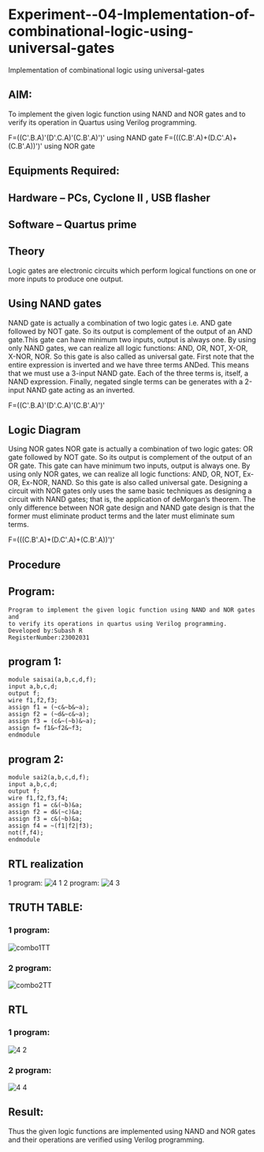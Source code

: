 # Experiment--04-Implementation-of-combinational-logic-using-universal-gates
Implementation of combinational logic using universal-gates
 
## AIM:
To implement the given logic function using NAND and NOR gates and to verify its operation in Quartus using Verilog programming.

F=((C'.B.A)'(D'.C.A)'(C.B'.A)')' using NAND gate
F=(((C.B'.A)+(D.C'.A)+(C.B'.A))')' using NOR gate
## Equipments Required:
## Hardware – PCs, Cyclone II , USB flasher
## Software – Quartus prime


## Theory
Logic gates are electronic circuits which perform logical functions on one or more inputs to produce one output. 

## Using NAND gates
NAND gate is actually a combination of two logic gates i.e. AND gate followed by NOT gate. So its output is complement of the output of an AND gate.This gate can have minimum two inputs, output is always one. By using only NAND gates, we can realize all logic functions: AND, OR, NOT, X-OR, X-NOR, NOR. So this gate is also called as universal gate. First note that the entire expression is inverted and we have three terms ANDed. This means that we must use a 3-input NAND gate. Each of the three terms is, itself, a NAND expression. Finally, negated single terms can be generates with a 2-input NAND gate acting as an inverted.

F=((C'.B.A)'(D'.C.A)'(C.B'.A)')'

## Logic Diagram

Using NOR gates
NOR gate is actually a combination of two logic gates: OR gate followed by NOT gate. So its output is complement of the output of an OR gate. This gate can have minimum two inputs, output is always one. By using only NOR gates, we can realize all logic functions: AND, OR, NOT, Ex-OR, Ex-NOR, NAND. So this gate is also called universal gate. Designing a circuit with NOR gates only uses the same basic techniques as designing a circuit with NAND gates; that is, the application of deMorgan’s theorem. The only difference between NOR gate design and NAND gate design is that the former must eliminate product terms and the later must eliminate sum terms.

F=(((C.B'.A)+(D.C'.A)+(C.B'.A))')'
## Procedure
## Program:
```
Program to implement the given logic function using NAND and NOR gates and 
to verify its operations in quartus using Verilog programming.
Developed by:Subash R
RegisterNumber:23002031
```
## program 1:
```
module saisai(a,b,c,d,f);
input a,b,c,d;
output f;
wire f1,f2,f3;
assign f1 = (~c&~b&~a);
assign f2 = (~d&~c&~a);
assign f3 = (c&~(~b)&~a);
assign f= f1&~f2&~f3;
endmodule
```
## program 2:
```
module sai2(a,b,c,d,f);
input a,b,c,d;
output f;
wire f1,f2,f3,f4;
assign f1 = c&(~b)&a;
assign f2 = d&(~c)&a;
assign f3 = c&(~b)&a;
assign f4 = ~(f1|f2|f3);
not(f,f4);
endmodule
```
## RTL realization
1 program:
![4 1](https://user-images.githubusercontent.com/93427224/192571983-e832ee83-ea15-400f-ab7d-3d03038dcf24.png)
2 program:
![4 3](https://user-images.githubusercontent.com/93427224/192572382-9552b0b2-c3eb-4b98-90ae-7c1749581124.png)
## TRUTH TABLE:

### 1 program:
![combo1TT](https://user-images.githubusercontent.com/93427224/192572747-c981f4d7-4efe-45a1-b530-e5f3a4f701c0.PNG)

### 2 program:
![combo2TT](https://user-images.githubusercontent.com/93427224/192572783-8d8ec80c-dd31-482c-a1c6-d6070a4fafe6.PNG)

## RTL

### 1 program:

![4 2](https://user-images.githubusercontent.com/93427224/192572942-43fa4a56-1bef-4d8e-a986-8c5fac1393a4.png)

### 2 program:

![4 4](https://user-images.githubusercontent.com/93427224/192573051-03c9eab6-683b-4813-bd5a-c85e69e93cdc.png)

## Result:
Thus the given logic functions are implemented using NAND and NOR gates and their operations are verified using Verilog programming.

